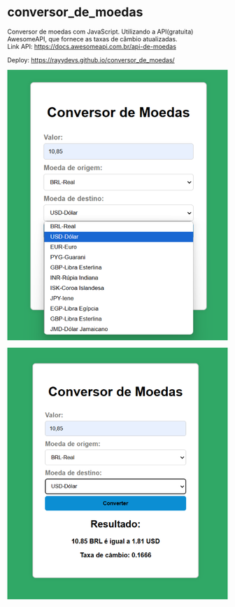 # conversor_de_moedas
Conversor de moedas com JavaScript. Utilizando a API(gratuita) AwesomeAPI, que fornece as taxas de câmbio atualizadas.  
Link API: https://docs.awesomeapi.com.br/api-de-moedas  

Deploy: https://rayydevs.github.io/conversor_de_moedas/

![print demonstração](print1.png)

![print demonstração](print2.png)
